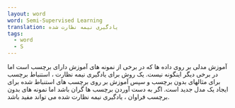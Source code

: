 ```yaml
---
layout: word
word: Semi-Supervised Learning
translation: یادگیری نیمه نظارت شده
tags:
  - word
  - S
---
```

آموزش مدلی بر روی داده ها که در برخی از نمونه های آموزش دارای برچسب است اما در برخی دیگر اینگونه نیست. یک روش برای یادگیری نیمه نظارت ، استنباط برچسب برای مثالهای بدون برچسب و سپس آموزش بر روی برچسب های استنباط شده برای ایجاد یک مدل جدید است. اگر به دست آوردن برچسب ها گران باشد اما نمونه های بدون برچسب فراوان ، یادگیری نیمه نظارت شده می تواند مفید باشد.